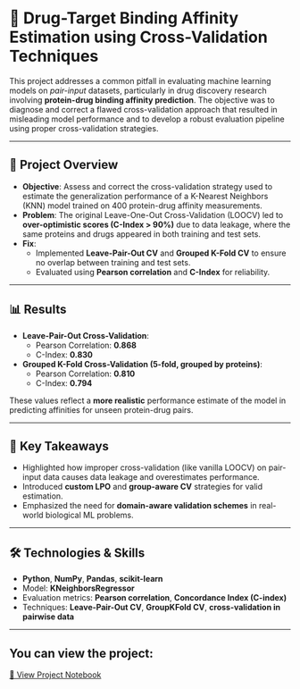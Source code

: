 
# 📘 Drug-Target Binding Affinity Estimation using Cross-Validation Techniques

This project addresses a common pitfall in evaluating machine learning models on *pair-input* datasets, particularly in drug discovery research involving **protein-drug binding affinity prediction**. The objective was to diagnose and correct a flawed cross-validation approach that resulted in misleading model performance and to develop a robust evaluation pipeline using proper cross-validation strategies.

---

## 📌 Project Overview

- **Objective**: Assess and correct the cross-validation strategy used to estimate the generalization performance of a K-Nearest Neighbors (KNN) model trained on 400 protein-drug affinity measurements.
- **Problem**: The original Leave-One-Out Cross-Validation (LOOCV) led to **over-optimistic scores (C-Index > 90%)** due to data leakage, where the same proteins and drugs appeared in both training and test sets.
- **Fix**:
  - Implemented **Leave-Pair-Out CV** and **Grouped K-Fold CV** to ensure no overlap between training and test sets.
  - Evaluated using **Pearson correlation** and **C-Index** for reliability.

---

## 📊 Results

- **Leave-Pair-Out Cross-Validation**:
  - Pearson Correlation: **0.868**
  - C-Index: **0.830**
- **Grouped K-Fold Cross-Validation (5-fold, grouped by proteins)**:
  - Pearson Correlation: **0.810**
  - C-Index: **0.794**

These values reflect a **more realistic** performance estimate of the model in predicting affinities for unseen protein-drug pairs.

---

## 🧠 Key Takeaways

- Highlighted how improper cross-validation (like vanilla LOOCV) on pair-input data causes data leakage and overestimates performance.
- Introduced **custom LPO** and **group-aware CV** strategies for valid estimation.
- Emphasized the need for **domain-aware validation schemes** in real-world biological ML problems.

---

## 🛠️ Technologies & Skills

- **Python**, **NumPy**, **Pandas**, **scikit-learn**
- Model: **KNeighborsRegressor**
- Evaluation metrics: **Pearson correlation**, **Concordance Index (C-index)**
- Techniques: **Leave-Pair-Out CV**, **GroupKFold CV**, **cross-validation in pairwise data**

---

## You can view the project:
[🔗 View Project Notebook](https://github.com/ghufranullah1997/Evaluation_of_Machine_Learning_Models/blob/main/Project/Project%203/exercise-3-final-draft.ipynb)

